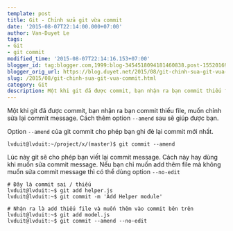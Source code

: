 ```yaml
---
template: post
title: Git - Chỉnh sửa git vừa commit
date: '2015-08-07T22:14:00.000+07:00'
author: Van-Duyet Le
tags:
- Git
- git commit
modified_time: '2015-08-07T22:14:16.153+07:00'
blogger_id: tag:blogger.com,1999:blog-3454518094181460838.post-1552016978334911994
blogger_orig_url: https://blog.duyet.net/2015/08/git-chinh-sua-git-vua-commit.html
slug: /2015/08/git-chinh-sua-git-vua-commit.html
category: Git
description: Một khi git đã được commit, bạn nhận ra bạn commit thiếu file, muốn chỉnh sửa lại commit message
---
```


Một khi git đã được commit, bạn nhận ra bạn commit thiếu file, muốn chỉnh sửa lại commit message. Cách thêm option `--amend` sau sẽ giúp được bạn.

Option `--amend` của git commit cho phép bạn ghi đè lại commit mới nhất.

```
lvduit@lvduit:~/project/x/(master)$ git commit --amend
```

Lúc này git sẽ cho phép bạn viết lại commit message. Cách này hay dùng khi muốn sửa commit message. 
Nếu bạn chỉ muốn add thêm file mà không muốn sửa commit message thì có thể dùng option `--no-edit`

```
# Đây là commit sai / thiếu
lvduit@lvduit:~$ git add helper.js
lvduit@lvduit:~$ git commit -m 'Add Helper module'

# Nhận ra là add thiếu file và muốn thêm vào commit bên trên
lvduit@lvduit:~$ git add model.js
lvduit@lvduit:~$ git commit --amend --no-edit

```
